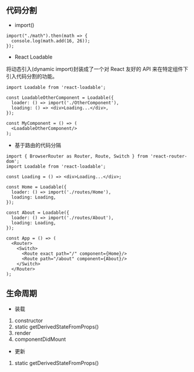 ## 代码分割
- import()
```
import("./math").then(math => {
  console.log(math.add(16, 26));
});
```
- React Loadable

将动态引入(dynamic import)封装成了一个对 React 友好的 API 来在特定组件下引入代码分割的功能。

```
import Loadable from 'react-loadable';

const LoadableOtherComponent = Loadable({
  loader: () => import('./OtherComponent'),
  loading: () => <div>Loading...</div>,
});

const MyComponent = () => (
  <LoadableOtherComponent/>
);
```
- 基于路由的代码分隔

```
import { BrowserRouter as Router, Route, Switch } from 'react-router-dom';
import Loadable from 'react-loadable';

const Loading = () => <div>Loading...</div>;

const Home = Loadable({
  loader: () => import('./routes/Home'),
  loading: Loading,
});

const About = Loadable({
  loader: () => import('./routes/About'),
  loading: Loading,
});

const App = () => (
  <Router>
    <Switch>
      <Route exact path="/" component={Home}/>
      <Route path="/about" component={About}/>
    </Switch>
  </Router>
);
```
## 生命周期

- 装载
1. constructor
2. static getDerivedStateFromProps()
3. render
4. componentDidMount
- 更新
1. static getDerivedStateFromProps()

